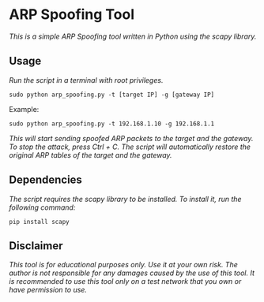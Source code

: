 # ARP Spoofing Tool

*This is a simple ARP Spoofing tool written in Python using the scapy library.*

## Usage
*Run the script in a terminal with root privileges.*
```
sudo python arp_spoofing.py -t [target IP] -g [gateway IP]
```

Example: 
```
sudo python arp_spoofing.py -t 192.168.1.10 -g 192.168.1.1
```
*This will start sending spoofed ARP packets to the target and the gateway. To stop the attack, press Ctrl + C. The script will automatically restore the original ARP tables of the target and the gateway.*

## Dependencies
*The script requires the scapy library to be installed. To install it, run the following command:*
```
pip install scapy
```
## Disclaimer
*This tool is for educational purposes only. Use it at your own risk. The author is not responsible for any damages caused by the use of this tool. It is recommended to use this tool only on a test network that you own or have permission to use.*